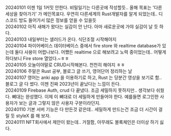 20240101 이젠 1일 1커밋 안한다. 비밀일기는 다른곳에 작성할듯.. 올해 목표는 '다른 세상을 찾아가기' 가 메인목표다. 우연히 다른세계의 Rust개발자를 알게 되었는데.. 디스코드 방도 들어가서 많은 정보를 얻을 수 있을듯  
20240102 아직 새해가 왔다는 실감이 안 난다. 아마 새로운곳에 가야 실감이 날 듯 하다.  
20240103 내일부터는 샐러드가 온다. 식단조절 시작해야지  
20240104 파이어베이스 데이터베이스 중에서 fire store 와 realtime database가 있는데 둘다 사용이 어렵나보다. 어쨌든 realtime 으로 해보려고 노력 중이었는데.. 어떻게 하다보니 Fire store 열었다.~ㅎㅎ  
20240105 오늘이야말로 CRUD시작해본다. 천천히 해야지 ㅎㅎ  
20240106 주말은 Rust 공부, 블로그 글 쓰기, 영어단어 정리하는 날  
20240107 영어는 anki app 을 이용하기로 하고, Rust 는 당분간 영상을 보기로 함.. 블로그 글 다 썼다. 이젠 진짜 2023년이 끝났다는 느낌이 든다.  
20240109 Firebase Auth, crud 다 끝냈다. 조금 세밀하지 못하지만.. 생각보다 쉬웠다. 뼈대는 완성했다. 이제 이 뼈대로 더 세밀하게 만들어야 한다. 예를들면 로그인한 사용자가 보는 글과 그렇지 않은 사용자 구분이라던지.  
20240110 기본 서버 기능은 다 만든것 같은데.. 세밀하게 만드는건 조금 더 시간이 걸릴 듯 styleX 를 해 보자.  
20240111 NFT회사에서 제안이 왔는데.. 거절함, 아무래도 블록체인은 더이상 하기 싫다.   